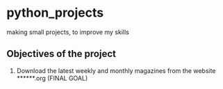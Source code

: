 # python_projects
making small projects, to improve my skills

## Objectives of the project
1. Download the latest weekly and monthly magazines from the website ******.org (FINAL GOAL)
